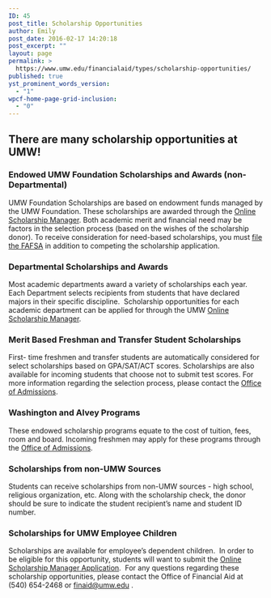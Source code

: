 ```yaml
---
ID: 45
post_title: Scholarship Opportunities
author: Emily
post_date: 2016-02-17 14:20:18
post_excerpt: ""
layout: page
permalink: >
  https://www.umw.edu/financialaid/types/scholarship-opportunities/
published: true
yst_prominent_words_version:
  - "1"
wpcf-home-page-grid-inclusion:
  - "0"
---
```

<h2>There are many scholarship opportunities at UMW!</h2>
<h3>Endowed UMW Foundation Scholarships and Awards (non-Departmental)</h3>
UMW Foundation Scholarships are based on endowment funds managed by the UMW Foundation. These scholarships are awarded through the <a href="http://umw.scholarships.ngwebsolutions.com/">Online Scholarship Manager</a>. Both academic merit and financial need may be factors in the selection process (based on the wishes of the scholarship donor). To receive consideration for need-based scholarships, you must <a href="https://fafsa.ed.gov/">file the FAFSA</a> in addition to competing the scholarship application.
<h3>Departmental Scholarships and Awards</h3>
Most academic departments award a variety of scholarships each year. Each Department selects recipients from students that have declared majors in their specific discipline.  Scholarship opportunities for each academic department can be applied for through the UMW <a href="http://umw.scholarships.ngwebsolutions.com/">Online Scholarship Manager</a>.
<h3>Merit Based Freshman and Transfer Student Scholarships</h3>
First- time freshmen and transfer students are automatically considered for select scholarships based on GPA/SAT/ACT scores. Scholarships are also available for incoming students that choose not to submit test scores. For more information regarding the selection process, please contact the <a href="http://www.umw.edu/admissions/meet-us/">Office of Admissions</a>.
<h3>Washington and Alvey Programs</h3>
These endowed scholarship programs equate to the cost of tuition, fees, room and board. Incoming freshmen may apply for these programs through the <a href="http://www.umw.edu/admissions/undergraduate/checklist/freshman-scholarships/washington-and-alvey/">Office of Admissions</a>.
<h3>Scholarships from non-UMW Sources</h3>
Students can receive scholarships from non-UMW sources - high school, religious organization, etc. Along with the scholarship check, the donor should be sure to indicate the student recipient’s name and student ID number.<del></del>
<h3>Scholarships for UMW Employee Children</h3>
Scholarships are available for employee’s dependent children.  In order to be eligible for this opportunity, students will want to submit the <a href="http://umw.scholarships.ngwebsolutions.com">Online Scholarship Manager Application</a>.  For any questions regarding these scholarship opportunities, please contact the Office of Financial Aid at (540) 654-2468 or <a href="mailto:finaid@umw.edu">finaid@umw.edu</a> .